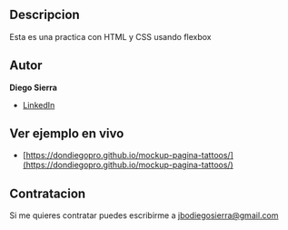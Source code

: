 ## Descripcion

Esta es una practica con HTML y CSS usando flexbox

## Autor

**Diego Sierra**

* [LinkedIn](https://www.linkedin.com/in/dondiegopro)

## Ver ejemplo en vivo

* [https://dondiegopro.github.io/mockup-pagina-tattoos/](https://dondiegopro.github.io/mockup-pagina-tattoos/)

## Contratacion
Si me quieres contratar puedes escribirme a jbodiegosierra@gmail.com
